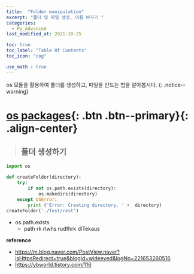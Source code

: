 ```yaml
---
title:  "Folder manipulation"
excerpt: "폴더 및 파일 생성, 이름 바꾸기 "
categories:
  - Py_Advanced
last_modified_at: 2021-10-25

toc: true
toc_label: "Table Of Contents"
toc_icon: "cog"

use_math : true
---
```


 os 모듈을 활용하여 폴더를 생성하고, 파일을 만드는 법을 알아봅시다.
{: .notice--warning}

# [os packages](#link){: .btn .btn--primary}{: .align-center}

> ## 폴더 생성하기

```python
import os
 
def createFolder(directory):
    try:
        if not os.path.exists(directory):
            os.makedirs(directory)
    except OSError:
        print ('Error: Creating directory. ' +  directory)
createFolder('./Test/rest')
```

- os.path.exists
  - path rk rlwhs rudfhrk dlTekaus 

**reference**

- <https://m.blog.naver.com/PostView.naver?isHttpsRedirect=true&blogId=wideeyed&logNo=221653260516>
- <https://ybworld.tistory.com/116>

